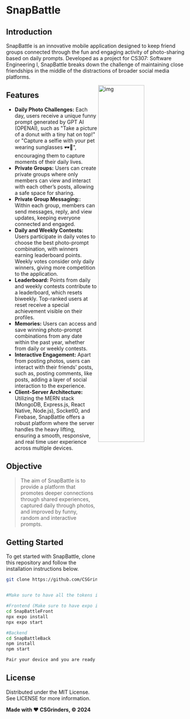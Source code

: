 # SnapBattle
## Introduction
SnapBattle is an innovative mobile application designed to keep friend groups connected through the fun and engaging activity of photo-sharing based on daily prompts. Developed as a project for CS307: Software Engineering I, SnapBattle breaks down the challenge of maintaining close friendships in the middle of the distractions of broader social media platforms.

<img align="right" alt="img" src="https://imgur.com/jygLm9D.png" width="50%" height="auto" />

## Features
- **Daily Photo Challenges:** Each day, users receive a unique funny prompt generated by GPT AI (OPENAI), such as "Take a picture of a donut with a tiny hat on top!" or "Capture a selfie with your pet wearing sunglasses 🕶🐶", encouraging them to capture moments of their daily lives.
- **Private Groups:** Users can create private groups where only members can view and interact with each other’s posts, allowing a safe space for sharing.
- **Private Group Messaging:**: Within each group, members can send messages, reply, and view updates, keeping everyone connected and engaged.
- **Daily and Weekly Contests:** Users participate in daily votes to choose the best photo-prompt combination, with winners earning leaderboard points. Weekly votes consider only daily winners, giving more competition to the application.
- **Leaderboard:** Points from daily and weekly contests contribute to a leaderboard, which resets biweekly. Top-ranked users at reset receive a special achievement visible on their profiles.
- **Memories:** Users can access and save winning photo-prompt combinations from any date within the past year, whether from daily or weekly contests.
- **Interactive Engagement:** Apart from posting photos, users can interact with their friends' posts, such as, posting comments, like posts, adding a layer of social interaction to the experience.
- **Client-Server Architecture:** Utilizing the MERN stack (MongoDB, Express.js, React Native, Node.js), SocketIO, and Firebase, SnapBattle offers a robust platform where the server handles the heavy lifting, ensuring a smooth, responsive, and real time user experience across multiple devices.

## Objective
> The aim of SnapBattle is to provide a platform that promotes deeper connections through shared experiences, captured daily through photos, and improved by funny, random and interactive prompts.

## Getting Started
To get started with SnapBattle, clone this repository and follow the installation instructions below.
```sh
git clone https://github.com/CSGrinders/SnapBattle.git


#Make sure to have all the tokens in .env set up in both directories SnapBattleFront and SnapBattleBack.

#Frontend (Make sure to have expo installed)
cd SnapBattleFront
npx expo install
npx expo start

#Backend
cd SnapBattleBack
npm install
npm start

Pair your device and you are ready to go!
```

## License
Distributed under the MIT License. See LICENSE for more information.

**Made with ❤️ CSGrinders, © 2024**
